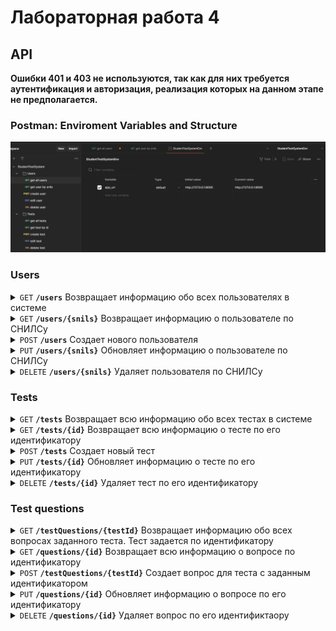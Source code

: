 # Лабораторная работа 4

## API

<b>Ошибки 401 и 403 не используются, так как для них требуется аутентификация и авторизация, реализация которых на данном этапе не предполагается.</b>

### Postman: Enviroment Variables and Structure

![Alt text](image.png)

### Users

<details>
<summary>
    <code>GET</code> <b><code>/users</code></b> Возвращает информацию обо всех пользователях в системе
</summary>

#### Parameters
> None

#### Responses
> | http code     | content-type                      | response                                                            |
> |---------------|-----------------------------------|---------------------------------------------------------------------|
> | `200`         | `text/plain;charset=UTF-8`        | JSON-objects                                                        |
> | `401`         | `text/plain;charset=UTF-8`        | `You are not authorized`                                            |
> | `403`         | `text/plain;charset=UTF-8`        | `You don't have access rights to this content`                      |

##### Response Format (200)
```json
[
    {
        "SNILS": "string", // СНИЛС
        "Login": "string", // Логин
        "Email": "string", // Емайл
        "HashPassword": "string", // Хэшированный пароль
        "Name": "string", // Имя
        "Surname": "string", // Фамилия
        "Patronymic": "string", // Отчество
        "RoleId": 0 // Роль пользователя
    }
]
```

##### Example Query
http://127.0.0.1:8000/users/

##### Example Response
![Alt text](image-1.png)
</details>


<details>
<summary>
    <code>GET</code> <b><code>/users/{snils}</code></b> Возвращает информацию о пользователе по СНИЛСу
</summary>

#### Parameters
> | name              |  type     | data type      | description                         |
> |-------------------|-----------|----------------|-------------------------------------|
> | `snils`           |  required | string         | `SNILS`                             |

#### Responses
> | http code     | content-type                      | response                                                            |
> |---------------|-----------------------------------|---------------------------------------------------------------------|
> | `200`         | `text/plain;charset=UTF-8`        | JSON-object                                                         |
> | `400`         | `text/plain;charset=UTF-8`        | `Invalid SNILS value`                                               |
> | `401`         | `text/plain;charset=UTF-8`        | `You are not authorized`                                            |
> | `403`         | `text/plain;charset=UTF-8`        | `You don't have access rights to this content`                      |
> | `404`         | `text/plain;charset=UTF-8`        | `User with such SNILS not found`                                    |

##### Response Format (200)
```json
{
    "SNILS": "string", // СНИЛС
    "Login": "string", // Логин
    "Email": "string", // Емайл
    "HashPassword": "string", // Хэшированный пароль
    "Name": "string", // Имя
    "Surname": "string", // Фамилия
    "Patronymic": "string", // Отчество
    "RoleId": 0 // Роль пользователя
}
```

##### Example Query
http://127.0.0.1:8000/users/00000000003

##### Example Response
![Alt text](image-2.png)
</details>


<details>
<summary>
    <code>POST</code> <b><code>/users</code></b> Создает нового пользователя
</summary>

#### Parameters
> None

#### Body
```json
{
    "SNILS": "string", // СНИЛС
    "Login": "string", // Логин
    "Email": "string", // Емайл
    "HashPassword": "string", // Хэшированный пароль
    "Name": "string", // Имя
    "Surname": "string", // Фамилия
    "Patronymic": "string", // Отчество
    "RoleId": 0 // Роль пользователя
}
```

#### Responses
> | http code     | content-type                      | response                                                            |
> |---------------|-----------------------------------|---------------------------------------------------------------------|
> | `201`         | `text/plain;charset=UTF-8`        | `User created successfully`                                         |
> | `400`         | `text/plain;charset=UTF-8`        | `Invalid user info`                                                 |
> | `401`         | `text/plain;charset=UTF-8`        | `You are not authorized`                                            |
> | `403`         | `text/plain;charset=UTF-8`        | `You don't have access rights to this action`                       |
> | `409`         | `text/plain;charset=UTF-8`        | `User with such SNILS already exists`                               |

##### Example Query and Response
http://127.0.0.1:8000/users/

![Alt text](image-3.png)
</details>


<details>
<summary>
    <code>PUT</code> <b><code>/users/{snils}</code></b> Обновляет информацию о пользователе по СНИЛСу
</summary>

#### Parameters
> | name              |  type     | data type      | description                         |
> |-------------------|-----------|----------------|-------------------------------------|
> | `snils`           |  required | string         | `SNILS`                             |

#### Body
```json
{
    "Login": "string", // Логин
    "Email": "string", // Емайл
    "HashPassword": "string", // Хэшированный пароль
    "Name": "string", // Имя
    "Surname": "string", // Фамилия
    "Patronymic": "string", // Отчество
    "RoleId": 0 // Роль пользователя
}
```

#### Responses
> | http code     | content-type                      | response                                                            |
> |---------------|-----------------------------------|---------------------------------------------------------------------|
> | `200`         | `text/plain;charset=UTF-8`        | `User updated successfully`                                         |
> | `400`         | `text/plain;charset=UTF-8`        | `Invalid user info`                                                 |
> | `401`         | `text/plain;charset=UTF-8`        | `You are not authorized`                                            |
> | `403`         | `text/plain;charset=UTF-8`        | `You don't have access rights to this action`                       |
> | `404`         | `text/plain;charset=UTF-8`        | `User with such SNILS not found`                                    |

##### Example Query and Response
http://127.0.0.1:8000/users/00000000004

![Alt text](image-4.png)
</details>


<details>
<summary>
    <code>DELETE</code> <b><code>/users/{snils}</code></b> Удаляет пользователя по СНИЛСу
</summary>

#### Parameters
> | name              |  type     | data type      | description                         |
> |-------------------|-----------|----------------|-------------------------------------|
> | `snils`           |  required | string         | `SNILS`                             |

#### Responses
> | http code     | content-type                      | response                                                            |
> |---------------|-----------------------------------|---------------------------------------------------------------------|
> | `204`         | `text/plain;charset=UTF-8`        | `User deleted successfully`                                         |
> | `400`         | `text/plain;charset=UTF-8`        | `Invalid SNILS value`                                               |
> | `401`         | `text/plain;charset=UTF-8`        | `You are not authorized`                                            |
> | `403`         | `text/plain;charset=UTF-8`        | `You don't have access rights to this action`                       |
> | `404`         | `text/plain;charset=UTF-8`        | `User with such SNILS not found`                                    |

##### Example Query and Response
http://127.0.0.1:8000/users/00000000004

![Alt text](image-5.png)
</details>



### Tests

<details>
<summary>
    <code>GET</code> <b><code>/tests</code></b> Возвращает всю информацию обо всех тестах в системе
</summary>

#### Parameters
> None

#### Responses
> | http code     | content-type                      | response                                                            |
> |---------------|-----------------------------------|---------------------------------------------------------------------|
> | `200`         | `text/plain;charset=UTF-8`        | JSON-objects                                                        |
> | `401`         | `text/plain;charset=UTF-8`        | `You are not authorized`                                            |
> | `403`         | `text/plain;charset=UTF-8`        | `You don't have access rights to this content`                      |

##### Response Format (200)
```json
[
    {
        "Id": 0, // Уникальный идентификатор
        "Name": "string", // Название теста
        "CreationDate": 01/01/2000 00:00:00 // Дата создания теста
    }
]
```

##### Example Query
http://127.0.0.1:8000/tests/

##### Example Response
![Alt text](image-7.png)
</details>


<details>
<summary>
    <code>GET</code> <b><code>/tests/{id}</code></b> Возвращает всю информацию о тесте по его идентификатору
</summary>

#### Parameters
> | name              |  type     | data type      | description                         |
> |-------------------|-----------|----------------|-------------------------------------|
> | `id`              |  required | int            | `Unique test id`                    |

#### Responses
> | http code     | content-type                      | response                                                            |
> |---------------|-----------------------------------|---------------------------------------------------------------------|
> | `200`         | `text/plain;charset=UTF-8`        | JSON-object                                                         |
> | `400`         | `text/plain;charset=UTF-8`        | `Invalid id`                                                        |
> | `401`         | `text/plain;charset=UTF-8`        | `You are not authorized`                                            |
> | `403`         | `text/plain;charset=UTF-8`        | `You don't have access rights to this content`                      |
> | `404`         | `text/plain;charset=UTF-8`        | `Test with such id not found`                                       |

##### Response Format (200)
```json
{
    "Id": 0, // Уникальный идентификатор
    "Name": "string", // Название теста
    "CreationDate": 01/01/2000 00:00:00 // Дата создания теста
}
```

##### Example Query
http://127.0.0.1:8000/tests/2

##### Example Response
![Alt text](image-8.png)
</details>


<details>
<summary>
    <code>POST</code> <b><code>/tests</code></b> Создает новый тест
</summary>

#### Parameters
> None

#### Body
```json
{
    "Name": "string", // Название теста
    "CreationDate": 01/01/2000 00:00:00 // Дата создания теста
}
```

#### Responses
> | http code     | content-type                      | response                                                            |
> |---------------|-----------------------------------|---------------------------------------------------------------------|
> | `201`         | `text/plain;charset=UTF-8`        | Id of the created test                                              |
> | `400`         | `text/plain;charset=UTF-8`        | `Invalid test info`                                                 |
> | `401`         | `text/plain;charset=UTF-8`        | `You are not authorized`                                            |
> | `403`         | `text/plain;charset=UTF-8`        | `You don't have access rights to this action`                       |

##### Example Query and Response
http://127.0.0.1:8000/tests/

![Alt text](image-6.png)
</details>


<details>
<summary>
    <code>PUT</code> <b><code>/tests/{id}</code></b> Обновляет информацию о тесте по его идентификатору
</summary>

#### Parameters
> | name              |  type     | data type      | description                         |
> |-------------------|-----------|----------------|-------------------------------------|
> | `id`              |  required | int            | `Unique test id`                    |

#### Body
```json
{
    "Name": "string", // Название теста
    "CreationDate": 01/01/2000 00:00:00 // Дата создания теста
}
```

#### Responses
> | http code     | content-type                      | response                                                            |
> |---------------|-----------------------------------|---------------------------------------------------------------------|
> | `200`         | `text/plain;charset=UTF-8`        | `Test updated successfully`                                         |
> | `400`         | `text/plain;charset=UTF-8`        | `Invalid test info`                                                 |
> | `401`         | `text/plain;charset=UTF-8`        | `You are not authorized`                                            |
> | `403`         | `text/plain;charset=UTF-8`        | `You don't have access rights to this action`                       |
> | `404`         | `text/plain;charset=UTF-8`        | `Test with such id not found`                                       |

##### Example Query and Response
http://127.0.0.1:8000/tests/2

![Alt text](image-9.png)
</details>


<details>
<summary>
    <code>DELETE</code> <b><code>/tests/{id}</code></b> Удаляет тест по его идентификатору
</summary>

#### Parameters
> | name              |  type     | data type      | description                         |
> |-------------------|-----------|----------------|-------------------------------------|
> | `id`              |  required | int            | `Unique test id`                    |

#### Responses
> | http code     | content-type                      | response                                                            |
> |---------------|-----------------------------------|---------------------------------------------------------------------|
> | `204`         | `text/plain;charset=UTF-8`        | `Test deleted successfully`                                         |
> | `401`         | `text/plain;charset=UTF-8`        | `You are not authorized`                                            |
> | `403`         | `text/plain;charset=UTF-8`        | `You don't have access rights to this action`                       |
> | `404`         | `text/plain;charset=UTF-8`        | `Test with such id not found`                                       |

##### Example Query and Response
http://127.0.0.1:8000/tests/2

![Alt text](image-10.png)
</details>



### Test questions

<details>
<summary>
    <code>GET</code> <b><code>/testQuestions/{testId}</code></b> Возвращает информацию обо всех вопросах заданного теста. Тест задается по идентификатору
</summary>

#### Parameters
> | name              |  type     | data type      | description                         |
> |-------------------|-----------|----------------|-------------------------------------|
> | `testId`          |  required | int            | `Unique test id`                    |

#### Responses
> | http code     | content-type                      | response                                                            |
> |---------------|-----------------------------------|---------------------------------------------------------------------|
> | `200`         | `text/plain;charset=UTF-8`        | JSON-objects                                                        |
> | `401`         | `text/plain;charset=UTF-8`        | `You are not authorized`                                            |
> | `403`         | `text/plain;charset=UTF-8`        | `You don't have access rights to this content`                      |
> | `404`         | `text/plain;charset=UTF-8`        | `Test with such id not found`                                       |

##### Example Value
```json
[
    {
        "Id": 0, // Уникальный идентификатор
        "TestId": 0, // Идентификатор теста, которому принадлежит вопрос
        "Question": "string", // Вопрос
        "Answer": "string", // Правильный ответ
        "DetailedAnswer": false // Флаг, показывающий, является ли ответ развернутым
    }
]
```
</details>


<details>
<summary>
    <code>GET</code> <b><code>/questions/{id}</code></b> Возвращает всю информацию о вопросе по идентификатору
</summary>

#### Parameters
> | name              |  type     | data type      | description                         |
> |-------------------|-----------|----------------|-------------------------------------|
> | `id`              |  required | int            | `Unique question id`                |

#### Responses
> | http code     | content-type                      | response                                                            |
> |---------------|-----------------------------------|---------------------------------------------------------------------|
> | `200`         | `text/plain;charset=UTF-8`        | JSON-object                                                         |
> | `400`         | `text/plain;charset=UTF-8`        | `Invalid id`                                                        |
> | `401`         | `text/plain;charset=UTF-8`        | `You are not authorized`                                            |
> | `403`         | `text/plain;charset=UTF-8`        | `You don't have access rights to this content`                      |
> | `404`         | `text/plain;charset=UTF-8`        | `Question with such id not found`                                   |

##### Example Value
```json
{
    "Id": 0, // Уникальный идентификатор
    "TestId": 0, // Идентификатор теста, которому принадлежит вопрос
    "Question": "string", // Вопрос
    "Answer": "string", // Правильный ответ
    "DetailedAnswer": false // Флаг, показывающий, является ли ответ развернутым
}
```
</details>


<details>
<summary>
    <code>POST</code> <b><code>/testQuestions/{testId}</code></b> Создает вопрос для теста с заданным идентификатором
</summary>

#### Parameters
> | name              |  type     | data type      | description                         |
> |-------------------|-----------|----------------|-------------------------------------|
> | `testId`          |  required | int            | `Unique test id`                    |

#### Body
```json
{
    "Question": "string", // Вопрос
    "Answer": "string", // Правильный ответ
    "DetailedAnswer": false // Флаг, показывающий, является ли ответ развернутым
}
```

#### Responses
> | http code     | content-type                      | response                                                            |
> |---------------|-----------------------------------|---------------------------------------------------------------------|
> | `201`         | `text/plain;charset=UTF-8`        | Id of the created question                                          |
> | `400`         | `text/plain;charset=UTF-8`        | `Invalid test info`                                                 |
> | `401`         | `text/plain;charset=UTF-8`        | `You are not authorized`                                            |
> | `403`         | `text/plain;charset=UTF-8`        | `You don't have access rights to this action`                       |
</details>


<details>
<summary>
    <code>PUT</code> <b><code>/questions/{id}</code></b> Обновляет информацию о вопросе по его идентификатору
</summary>

#### Parameters
> | name              |  type     | data type      | description                         |
> |-------------------|-----------|----------------|-------------------------------------|
> | `id`              |  required | int            | `Unique question id`                |

#### Body
```json
{
    "TestId": 0, // Идентификатор теста, которому принадлежит вопрос
    "Question": "string", // Вопрос
    "Answer": "string", // Правильный ответ
    "DetailedAnswer": false // Флаг, показывающий, является ли ответ развернутым
}
```

#### Responses
> | http code     | content-type                      | response                                                            |
> |---------------|-----------------------------------|---------------------------------------------------------------------|
> | `200`         | `text/plain;charset=UTF-8`        | `Question updated successfully`                                     |
> | `400`         | `text/plain;charset=UTF-8`        | `Invalid question info`                                             |
> | `401`         | `text/plain;charset=UTF-8`        | `You are not authorized`                                            |
> | `403`         | `text/plain;charset=UTF-8`        | `You don't have access rights to this action`                       |
> | `404`         | `text/plain;charset=UTF-8`        | `Question with such id not found`                                   |
</details>


<details>
<summary>
    <code>DELETE</code> <b><code>/questions/{id}</code></b> Удаляет вопрос по его идентификтаору
</summary>

#### Parameters
> | name              |  type     | data type      | description                         |
> |-------------------|-----------|----------------|-------------------------------------|
> | `id`              |  required | int            | `Unique question id`                |

#### Responses
> | http code     | content-type                      | response                                                            |
> |---------------|-----------------------------------|---------------------------------------------------------------------|
> | `204`         | `text/plain;charset=UTF-8`        | `Question deleted successfully`                                     |
> | `401`         | `text/plain;charset=UTF-8`        | `You are not authorized`                                            |
> | `403`         | `text/plain;charset=UTF-8`        | `You don't have access rights to this action`                       |
> | `404`         | `text/plain;charset=UTF-8`        | `Question with such id not found`                                   |
</details>
